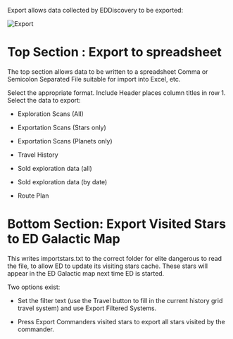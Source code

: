 Export allows data collected by EDDiscovery to be exported:

![Export](http://i.imgur.com/DlTKWUM.png)

# Top Section : Export to spreadsheet

The top section allows data to be written to a spreadsheet Comma or Semicolon Separated File suitable for import into Excel, etc.  

Select the appropriate format.  Include Header places column titles in row 1.  Select the data to export:

* Exploration Scans (All)

* Exportation Scans (Stars only)

* Exportation Scans (Planets only)

* Travel History

* Sold exploration data (all)

* Sold exploration data (by date)

* Route Plan

# Bottom Section: Export Visited Stars to ED Galactic Map

This writes importstars.txt to the correct folder for elite dangerous to read the file, to allow ED to update its visiting stars cache. These stars will appear in the ED Galactic map next time ED is started.  

Two options exist:

* Set the filter text (use the Travel button to fill in the current history grid travel system) and use Export Filtered Systems.

* Press Export Commanders visited stars to export all stars visited by the commander.

